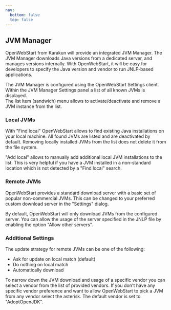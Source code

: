 ```yaml
---
nav:
  bottom: false
  top: false
---  
```


## JVM Manager

<span class="text-highlight">Open<span>WebStart</span></span> from Karakun will provide an integrated JVM Manager.
The JVM Manager downloads Java versions from a dedicated server, and manages versions internally. 
With <span class="text-highlight">Open<span>WebStart</span></span>, it will be easy for developers to specify the Java version and vendor to run JNLP-based applications.

The JVM Manager is configured using the  <span class="text-highlight">Open<span>WebStart</span></span> Settings client.
Within the JVM Manager Settings panel a list of all known JVMs is displayed.  
The list item (sandwich) menu allows to activate/deactivate and remove a JVM instance from the list.

### Local JVMs

With "Find local" <span class="text-highlight">Open<span>WebStart</span></span> allows to find existing Java installations on your local machine.
All found JVMs are listed and are deactivated by default.
Removing locally installed JVMs from the list does not delete it from the file system.

"Add local" allows to manually add additional local JVM installations to the list. 
This is very helpful if you have a JVM installed in a non-standard location which is not detected by a "Find local" search.

### Remote JVMs

<span class="text-highlight">Open<span>WebStart</span></span> provides a standard download server with a basic set of popular non-commercial JVMs.
This can be changed to your preferred custom download server in the "Settings" dialog.

By default, <span class="text-highlight">Open<span>WebStart</span></span> will only download JVMs from the configured server.
You can allow the usage of the server specified in the JNLP file by enabling the option "Allow other servers".

### Additional Settings

The update strategy for remote JVMs can be one of the following:
* Ask for update on local match (default)
* Do nothing on local match
* Automatically download

To narrow down the JVM download and usage of a specific vendor you can select a vendor from the list of provided vendors.
If you don't have any specific vendor preference and want to allow <span class="text-highlight">Open<span>WebStart</span></span> to pick a JVM from any vendor select the asterisk.
The default vendor is set to "AdoptOpenJDK".

